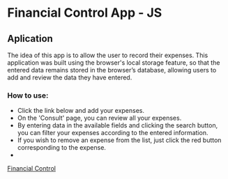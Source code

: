 # Financial Control App - JS

## Aplication
The idea of this app is to allow the user to record their expenses. This application was built using the browser's local storage feature, so that the entered data remains stored in the browser’s database, allowing users to add and review the data they have entered.

### How to use:
* Click the link below and add your expenses. 
* On the 'Consult' page, you can review all your expenses.
* By entering data in the available fields and clicking the search button, you can filter your expenses according to the entered information.
* If you wish to remove an expense from the list, just click the red button corresponding to the expense.
* 
<a href="https://pdrlcarvalho.github.io/App-Financial-Control-JS/">Financial Control</a>
